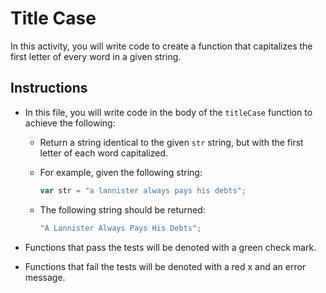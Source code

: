 # Title Case

In this activity, you will write code to create a function that capitalizes the first letter of every word in a given string.

## Instructions

- In this file, you will write code in the body of the `titleCase` function to achieve the following:

  - Return a string identical to the given `str` string, but with the first letter of each word capitalized.

  - For example, given the following string:

      ```js
      var str = "a lannister always pays his debts";
      ```

  - The following string should be returned:

      ```js
      "A Lannister Always Pays His Debts";
      ```

- Functions that pass the tests will be denoted with a green check mark.

- Functions that fail the tests will be denoted with a red x and an error message.
